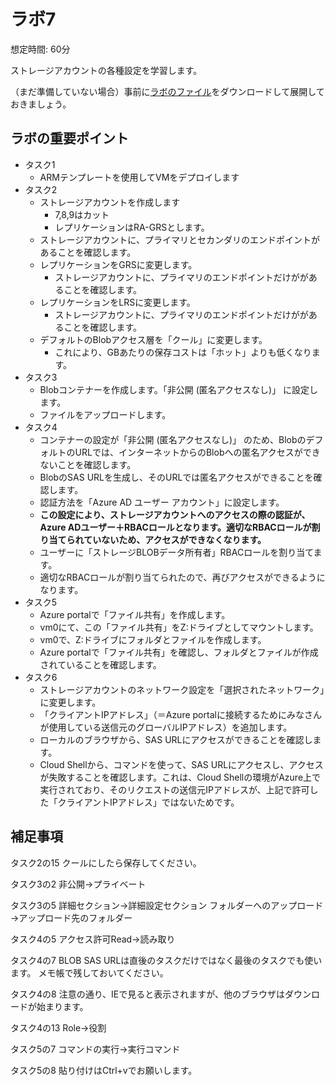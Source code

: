 # ラボ7

想定時間: 60分

ストレージアカウントの各種設定を学習します。

（まだ準備していない場合）事前に[ラボのファイル](https://github.com/MicrosoftLearning/AZ-104JA-MicrosoftAzureAdministrator/archive/master.zip)をダウンロードして展開しておきましょう。

## ラボの重要ポイント

- タスク1
  - ARMテンプレートを使用してVMをデプロイします
- タスク2
  - ストレージアカウントを作成します
    - 7,8,9はカット 
    - レプリケーションはRA-GRSとします。
  - ストレージアカウントに、プライマリとセカンダリのエンドポイントがあることを確認します。
  - レプリケーションをGRSに変更します。
    - ストレージアカウントに、プライマリのエンドポイントだけががあることを確認します。
  - レプリケーションをLRSに変更します。
    - ストレージアカウントに、プライマリのエンドポイントだけががあることを確認します。
  - デフォルトのBlobアクセス層を「クール」に変更します。
    - これにより、GBあたりの保存コストは「ホット」よりも低くなります。
- タスク3
  - Blobコンテナーを作成します。「非公開 (匿名アクセスなし)」 に設定します。
  - ファイルをアップロードします。
- タスク4
  - コンテナーの設定が「非公開 (匿名アクセスなし)」 のため、BlobのデフォルトのURLでは、インターネットからのBlobへの匿名アクセスができないことを確認します。
  - BlobのSAS URLを生成し、そのURLでは匿名アクセスができることを確認します。
  - 認証方法を「Azure AD ユーザー アカウント」に設定します。
  - **この設定により、ストレージアカウントへのアクセスの際の認証が、Azure ADユーザー＋RBACロールとなります。適切なRBACロールが割り当てられていないため、アクセスができなくなります。**
  - ユーザーに「ストレージBLOBデータ所有者」RBACロールを割り当てます。
  - 適切なRBACロールが割り当てられたので、再びアクセスができるようになります。
- タスク5
  - Azure portalで「ファイル共有」を作成します。
  - vm0にて、この「ファイル共有」をZ:ドライブとしてマウントします。
  - vm0で、Z:ドライブにフォルダとファイルを作成します。
  - Azure portalで「ファイル共有」を確認し、フォルダとファイルが作成されていることを確認します。
- タスク6
  - ストレージアカウントのネットワーク設定を「選択されたネットワーク」に変更します。
  - 「クライアントIPアドレス」（＝Azure portalに接続するためにみなさんが使用している送信元のグローバルIPアドレス）を追加します。
  - ローカルのブラウザから、SAS URLにアクセスができることを確認します。
  - Cloud Shellから、コマンドを使って、SAS URLにアクセスし、アクセスが失敗することを確認します。これは、Cloud Shellの環境がAzure上で実行されており、そのリクエストの送信元IPアドレスが、上記で許可した「クライアントIPアドレス」ではないためです。

## 補足事項

タスク2の15
クールにしたら保存してください。

タスク3の2
非公開→プライベート

タスク3の5
詳細セクション→詳細設定セクション
フォルダーへのアップロード→アップロード先のフォルダー

タスク4の5
アクセス許可Read→読み取り

タスク4の7
BLOB SAS URLは直後のタスクだけではなく最後のタスクでも使います。
メモ帳で残しておいてください。

タスク4の8
注意の通り、IEで見ると表示されますが、他のブラウザはダウンロードが始まります。

タスク4の13
Role→役割

タスク5の7
コマンドの実行→実行コマンド

タスク5の8
貼り付けはCtrl+vでお願いします。

